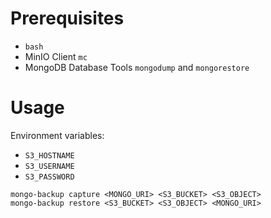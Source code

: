 # Prerequisites

- `bash`
- MinIO Client `mc`
- MongoDB Database Tools `mongodump` and `mongorestore`

# Usage

Environment variables:

- `S3_HOSTNAME`
- `S3_USERNAME`
- `S3_PASSWORD`

```
mongo-backup capture <MONGO_URI> <S3_BUCKET> <S3_OBJECT>
mongo-backup restore <S3_BUCKET> <S3_OBJECT> <MONGO_URI>
```

